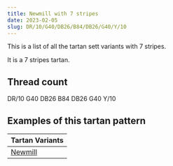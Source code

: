 ```yaml
---
title: Newmill with 7 stripes
date: 2023-02-05
slug: DR/10/G40/DB26/B84/DB26/G40/Y/10
---
```

This is a list of all the tartan sett variants with 7 stripes.

It is a 7 stripes tartan.


## Thread count
DR/10 G40 DB26 B84 DB26 G40 Y/10

## Examples of this tartan pattern

| Tartan Variants |
|---------------|
| [Newmill](/variants/dr/10/g40/db26/b84/db26/g40/y/10-b304080-db000030-dr802040-g407050-yf0c000)||
